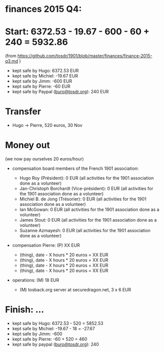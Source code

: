 # finances 2015 Q4:

# Start: 6372.53 - 19.67 - 600 - 60 + 240 = 5932.86
(from https://github.com/tosdr/1901/blob/master/finances/finance-2015-q3.md )

* kept safe by Hugo: 6372.53 EUR
* kept safe by Michiel: -19.67 EUR
* kept safe by Jimm: -600 EUR
* kept safe by Pierre: -60 EUR
* kept safe by Paypal (buro@tosdr.org): 240 EUR


# Transfer

* Hugo -> Pierre, 520 euros, 30 Nov


# Money out

(we now pay ourselves 20 euros/hour)

* compensation board members of the French 1901 association:
   * Hugo Roy (Président):			0 EUR (all activities for the 1901 association done as a volunteer)
   * Jan-Christoph Borchardt (Vice-président):	0 EUR (all activities for the 1901 association done as a volunteer)
   * Michiel B. de Jong (Trésorier):		0 EUR (all activities for the 1901 association done as a volunteer)
   * Ian McGowan:				0 EUR (all activities for the 1901 association done as a volunteer)
   * James Stout:				0 EUR (all activities for the 1901 association done as a volunteer)
   * Suzanne Azmayesh:				0 EUR (all activities for the 1901 association done as a volunteer)

* compensation Pierre: (P) XX EUR
    * (thing), date - X hours * 20 euros = XX EUR
    * (thing), date - X hours * 20 euros = XX EUR
    * (thing), date - X hours * 20 euros = XX EUR
    * (thing), date - X hours * 20 euros = XX EUR

* operations: (M) 18 EUR
    * (M) tosback.org server at securedragon.net, 3 x 6 EUR

# Finish: ...
 
* kept safe by Hugo: 6372.53 - 520 = 5852.53
* kept safe by Michiel: -19.67 - 18 = -27.67
* kept safe by Jimm: -600
* kept safe by Pierre: -60 + 520 = 460
* kept safe by paypal (buro@tosdr.org): 240
